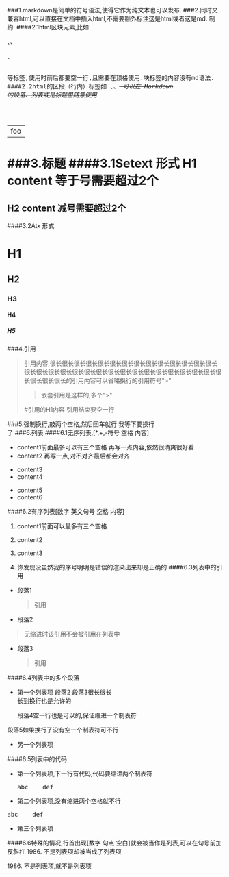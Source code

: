 ###1.markdown是简单的符号语法,使得它作为纯文本也可以发布. 
###2.同时又兼容html,可以直接在文档中插入html,不需要额外标注这是html或者这是md.
制约:
####2.1html区块元素,比如 <div>、<table>、<pre>、<p> 等标签,使用时前后都要空一行,且需要在顶格使用.块标签的内容没有md语法.
####2.2html的区段（行内）标签如 <span>、<cite>、<del> 可以在 Markdown 的段落、列表或是标题里随意使用

<table>
    <tr>
        <td>foo</td>
    </tr>
</table>

###3.标题
####3.1Setext 形式
H1 content 等于号需要超过2个
==
H2 content 减号需要超过2个
--
####3.2Atx 形式
# H1
## H2
### H3
#### H4
##### H5  
###4.引用
>引用内容,很长很长很长很长很长很长很长很长很长很长很长很长很长很长很长很长很长很长很长很长很长很长很长很长很长很长很长很长很长很长很长很长很长很长的引用内容可以省略换行的引用符号">"
>
>>嵌套引用是这样的,多个">"
>
>#引用的H1内容
>引用结束要空一行

###5.强制换行,敲两个空格,然后回车就行
我等下要换行  
了
###6.列表
####6.1无序列表,[*,+,-符号 空格 内容]
   * content1前面最多可以有三个空格
     再写一点内容,依然很清爽很好看
* content2
再写一点,对不对齐最后都会对齐
+ content3
+ content4
- content5
- content6

####6.2有序列表[数字 英文句号 空格 内容]
   1. content1前面可以最多有三个空格
   3. content2
   4. content3

1. 你发现没虽然我的序号明明是错误的渲染出来却是正确的
####6.3列表中的引用
* 段落1
  
  >引用
* 段落2
>无缩进时该引用不会被引用在列表中
* 段落3
  
  >引用

####6.4列表中的多个段落
* 第一个列表项
  段落2
  段落3很长很长  
长到换行也是允许的

  段落4空一行也是可以的,保证缩进一个制表符
  

段落5如果换行了没有空一个制表符可不行

* 另一个列表项

####6.5列表中的代码
* 第一个列表项,下一行有代码,代码要缩进两个制表符
  
  <pre>abc    def</pre>
* 第二个列表项,没有缩进两个空格就不行
  
<pre>abc    def</pre>
* 第三个列表项

####6.6特殊的情况,行首出现[数字 句点 空白]就会被当作是列表,可以在句号前加反斜杠
1986. 不是列表项却被当成了列表项

1986\. 不是列表项,就不是列表项
